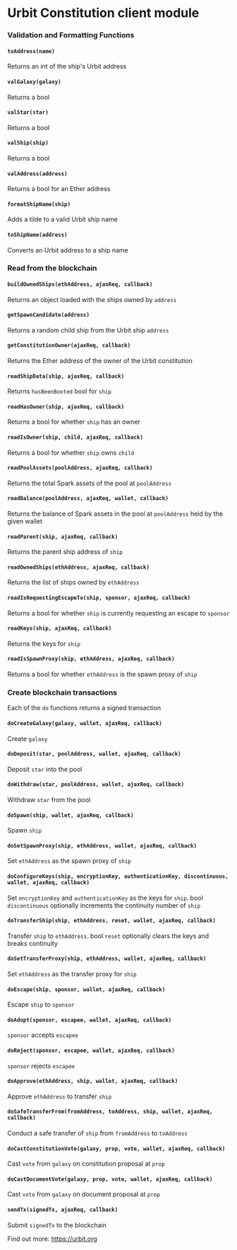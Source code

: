 # Urbit Constitution client module


### Validation and Formatting Functions


#### `toAddress(name)`
Returns an int of the ship's Urbit address


#### `valGalaxy(galaxy)`
Returns a bool 


#### `valStar(star)`
Returns a bool


#### `valShip(ship)`
Returns a bool


#### `valAddress(address)`
Returns a bool for an Ether address


#### `formatShipName(ship)`
Adds a tilde to a valid Urbit ship name


#### `toShipName(address)`
Converts an Urbit address to a ship name


### Read from the blockchain


#### `buildOwnedShips(ethAddress, ajaxReq, callback)`
Returns an object loaded with the ships owned by `address`


#### `getSpawnCandidate(address)`
Returns a random child ship from the Urbit ship `address`


#### `getConstitutionOwner(ajaxReq, callback)`
Returns the Ether address of the owner of the Urbit constitution


#### `readShipData(ship, ajaxReq, callback)`
Returns `hasBeenBooted` bool for `ship`


#### `readHasOwner(ship, ajaxReq, callback)`
Returns a bool for whether `ship` has an owner


#### `readIsOwner(ship, child, ajaxReq, callback)`
Returns a bool for whether `ship` owns `child`


#### `readPoolAssets(poolAddress, ajaxReq, callback)`
Returns the total Spark assets of the pool at `poolAddress`


#### `readBalance(poolAddress, ajaxReq, wallet, callback)`
Returns the balance of Spark assets in the pool at `poolAddress` held by the given wallet 


#### `readParent(ship, ajaxReq, callback)`
Returns the parent ship address of `ship`


#### `readOwnedShips(ethAddress, ajaxReq, callback)`
Returns the list of ships owned by `ethAddress`


#### `readIsRequestingEscapeTo(ship, sponsor, ajaxReq, callback)`
Returns a bool for whether `ship` is currently requesting an escape to `sponsor`


#### `readKeys(ship, ajaxReq, callback)`
Returns the keys for `ship`


#### `readIsSpawnProxy(ship, ethAddress, ajaxReq, callback)`
Returns a bool for whether `ethAddress` is the spawn proxy of `ship`


### Create blockchain transactions

Each of the `do` functions returns a signed transaction


#### `doCreateGalaxy(galaxy, wallet, ajaxReq, callback)`
Create `galaxy`


#### `doDeposit(star, poolAddress, wallet, ajaxReq, callback)`
Deposit `star` into the pool


#### `doWithdraw(star, poolAddress, wallet, ajaxReq, callback)`
Withdraw `star` from the pool


#### `doSpawn(ship, wallet, ajaxReq, callback)`
Spawn `ship`


#### `doSetSpawnProxy(ship, ethAddress, wallet, ajaxReq, callback)`
Set `ethAddress` as the spawn proxy of `ship`


#### `doConfigureKeys(ship, encryptionKey, authenticationKey, discontinuous, wallet, ajaxReq, callback)`
Set `encryptionKey` and `authenticationKey` as the keys for `ship`. bool `discontinuous` optionally increments the continuity number of `ship`


#### `doTransferShip(ship, ethAddress, reset, wallet, ajaxReq, callback)`
Transfer `ship` to `ethAddress`. bool `reset` optionally clears the keys and breaks continuity


#### `doSetTransferProxy(ship, ethAddress, wallet, ajaxReq, callback)`
Set `ethAddress` as the transfer proxy for `ship`


#### `doEscape(ship, sponsor, wallet, ajaxReq, callback)`
Escape `ship` to `sponsor`


#### `doAdopt(sponsor, escapee, wallet, ajaxReq, callback)`
`sponsor` accepts `escapee`


#### `doReject(sponsor, escapee, wallet, ajaxReq, callback)`
`sponsor` rejects `escapee`


#### `doApprove(ethAddress, ship, wallet, ajaxReq, callback)`
Approve `ethAddress` to transfer `ship`


#### `doSafeTransferFrom(fromAddress, toAddress, ship, wallet, ajaxReq, callback)`
Conduct a safe transfer of `ship` from `fromAddress` to `toAddress`


#### `doCastConstitutionVote(galaxy, prop, vote, wallet, ajaxReq, callback)`
Cast `vote` from `galaxy` on constitution proposal at `prop`


#### `doCastDocumentVote(galaxy, prop, vote, wallet, ajaxReq, callback)`
Cast `vote` from `galaxy` on document proposal at `prop`

#### `sendTx(signedTx, ajaxReq, callback)`
Submit `signedTx` to the blockchain


Find out more: https://urbit.org  